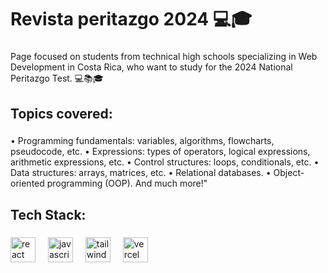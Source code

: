 <h1 align="left">Revista peritazgo 2024  💻🎓</h1>

###

<p align="left">Page focused on students from technical high schools specializing in Web Development in Costa Rica, who want to study for the 2024 National Peritazgo Test. 💻📚🎓</p>

###

<h2 align="left">Topics covered:</h2>

###

<p align="left">• Programming fundamentals: variables, algorithms, flowcharts, pseudocode, etc.
• Expressions: types of operators, logical expressions, arithmetic expressions, etc.
• Control structures: loops, conditionals, etc.
• Data structures: arrays, matrices, etc.
• Relational databases.
• Object-oriented programming (OOP).
And much more!"</p>

###

<h2 align="left">Tech Stack:</h2>

###

<div align="left">
  <img src="https://skillicons.dev/icons?i=react" height="40" alt="react logo"  />
  <img width="12" />
  <img src="https://skillicons.dev/icons?i=js" height="40" alt="javascript logo"  />
  <img width="12" />
  <img src="https://skillicons.dev/icons?i=tailwind" height="40" alt="tailwindcss logo"  />
  <img width="12" />
  <img src="https://img.shields.io/badge/Vercel-000000?logo=vercel&logoColor=white&style=for-the-badge" height="40" alt="vercel logo"  />
</div>

###

